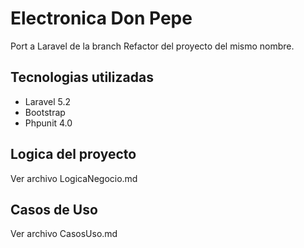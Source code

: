 # Electronica Don Pepe

Port a Laravel de la branch Refactor del proyecto del mismo nombre.

## Tecnologias utilizadas
* Laravel 5.2
* Bootstrap
* Phpunit 4.0

## Logica del proyecto
Ver archivo LogicaNegocio.md

## Casos de Uso
Ver archivo CasosUso.md